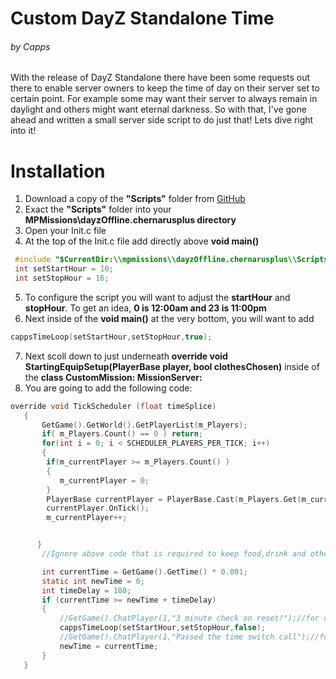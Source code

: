 # Custom DayZ Standalone Time 
###### by Capps

With the release of DayZ Standalone there have been some requests out there to enable server owners to keep the time of day on their server set to certain point. For example some may want their server to always remain in daylight and others might want eternal darkness. So with that, I've gone ahead and written a small server side script to do just that! Lets dive right into it!

# Installation
  1. Download a copy of the **"Scripts"** folder from [GitHub](https://github.com/Capps0611/Custom-DayZ-Standalone-Time/releases/download/v0.0.2/Scripts.zip)
  2. Exact the **"Scripts"** folder into your **MPMissions\dayzOffline.chernarusplus directory**
  3. Open your Init.c file
  4. At the top of the Init.c file add directly above **void main()** 
  ```c
   #include "$CurrentDir:\\mpmissions\\dayzOffline.chernarusplus\\Scripts\\cappsTimeLoop.c"  
   int setStartHour = 10;   
   int setStopHour = 16; 
 ```
 5. To configure the script you will want to adjust the **startHour** and **stopHour**. To get an idea, **0 is 12:00am and 23 is 11:00pm**
 6. Next inside of the **void main()** at the very bottom, you will want to add
  ```c
  cappsTimeLoop(setStartHour,setStopHour,true);
  ```
 7. Next scoll down to just underneath **override void StartingEquipSetup(PlayerBase player, bool clothesChosen)** inside of the **class CustomMission: MissionServer:**
 8. You are going to add the following code:
 
 ```c
 override void TickScheduler (float timeSplice)
	{
		GetGame().GetWorld().GetPlayerList(m_Players);
		if( m_Players.Count() == 0 ) return;
		for(int i = 0; i < SCHEDULER_PLAYERS_PER_TICK; i++)
		{
	     if(m_currentPlayer >= m_Players.Count() )
	     {
	        m_currentPlayer = 0;
	     }
	     PlayerBase currentPlayer = PlayerBase.Cast(m_Players.Get(m_currentPlayer));
	     currentPlayer.OnTick();
	     m_currentPlayer++;


	   }
		//Ignore above code that is required to keep food,drink and other survival elements working

		int currentTime = GetGame().GetTime() * 0.001;
		static int newTime = 0;
		int timeDelay = 180;
		if (currentTime >= newTime + timeDelay)
		{
			//GetGame().ChatPlayer(1,"3 minute check on reset!");//for debug pruposes
			cappsTimeLoop(setStartHour,setStopHour,false);
			//GetGame().ChatPlayer(1,"Passed the time switch call");//for debug pruposes
			newTime = currentTime;
		}
	}
```
